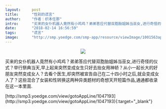 ```yaml
---
layout:     post
title:      "性别的谎言"
author:     "作者：织本任那"
intro:      "买来的女仆机器人竟然有小鸡鸡？弟弟答应代替双胞胎姐姊当巫女,进行奇怪的仪式？举行祭典当天,早上起来突然变成女生只好去抬女用神轿？从小一起长大的好朋友突然变成女人？去看个医生,却突然被宣告自己在二十四小时之后,就会变成女人了？这些混合了女装和性转换这两种异类题材的奇想天开短篇作品,通通都收录在这一本里面."
date:       "2018-02-14 16:56:59"
tags:       "谎言"
image:      "http://smp.yoedge.com/smp-app/resource/viewImage/1001563appline.png"
---
```

<div style="text-align: center">
<p><img src="http://smp.yoedge.com/smp-app/resource/viewImage/1001563appline.png"/></p>
</div>
<p class="post-meta">
<span>买来的女仆机器人竟然有小鸡鸡？弟弟答应代替双胞胎姐姊当巫女,进行奇怪的仪式？举行祭典当天,早上起来突然变成女生只好去抬女用神轿？从小一起长大的好朋友突然变成女人？去看个医生,却突然被宣告自己在二十四小时之后,就会变成女人了？这些混合了女装和性转换这两种异类题材的奇想天开短篇作品,通通都收录在这一本里面.</span>
</p>
[http://smp3.yoedge.com/view/gotoAppLine/1047193](http://smp3.yoedge.com/view/gotoAppLine/1047193){:target="_blank"}



